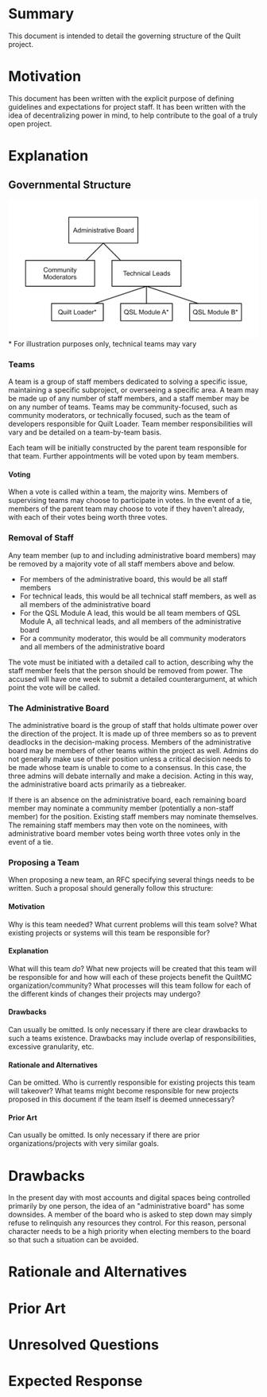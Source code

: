 # Summary
This document is intended to detail the governing structure of the Quilt project.

# Motivation
This document has been written with the explicit purpose of defining guidelines and expectations for project staff. It has been written with the idea of decentralizing power in mind, to help contribute to the goal of a truly open project.

# Explanation

## Governmental Structure
![Government Structure](government-structure.png)
\* For illustration purposes only, technical teams may vary

### Teams
A team is a group of staff members dedicated to solving a specific issue, maintaining a specific subproject, or overseeing a specific area. A team may be made up of any number of staff members, and a staff member may be on any number of teams. Teams may be community-focused, such as community moderators, or technically focused, such as the team of developers responsible for Quilt Loader. Team member responsibilities will vary and be detailed on a team-by-team basis.

Each team will be initially constructed by the parent team responsible for that team. Further appointments will be voted upon by team members.

#### Voting
When a vote is called within a team, the majority wins. Members of supervising teams may choose to participate in votes. In the event of a tie, members of the parent team may choose to vote if they haven't already, with each of their votes being worth three votes.

### Removal of Staff
Any team member (up to and including administrative board members) may be removed by a majority vote of all staff members above and below.
 * For members of the administrative board, this would be all staff members
 * For technical leads, this would be all technical staff members, as well as all members of the administrative board
 * For the QSL Module A lead, this would be all team members of QSL Module A, all technical leads, and all members of the administrative board
 * For a community moderator, this would be all community moderators and all members of the administrative board

The vote must be initiated with a detailed call to action, describing why the staff member feels that the person should be removed from power. The accused will have one week to submit a detailed counterargument, at which point the vote will be called.

### The Administrative Board
The administrative board is the group of staff that holds ultimate power over the direction of the project. It is made up of three members so as to prevent deadlocks in the decision-making process. Members of the administrative board may be members of other teams within the project as well. Admins do not generally make use of their position unless a critical decision needs to be made whose team is unable to come to a consensus. In this case, the three admins will debate internally and make a decision. Acting in this way, the administrative board acts primarily as a tiebreaker.

If there is an absence on the administrative board, each remaining board member may nominate a community member (potentially a non-staff member) for the position. Existing staff members may nominate themselves. The remaining staff members may then vote on the nominees, with administrative board member votes being worth three votes only in the event of a tie.

### Proposing a Team
When proposing a new team, an RFC specifying several things needs to be written. Such a proposal should generally follow this structure:

#### Motivation
Why is this team needed? What current problems will this team solve? What existing projects or systems will this team be responsible for?

#### Explanation
What will this team *do*? What new projects will be created that this team will be responsible for and how will each of these projects benefit the QuiltMC organization/community? What processes will this team follow for each of the different kinds of changes their projects may undergo?

#### Drawbacks
Can usually be omitted. Is only necessary if there are clear drawbacks to such a teams existence. Drawbacks may include overlap of responsibilities, excessive granularity, etc.

#### Rationale and Alternatives
Can be omitted. Who is currently responsible for existing projects this team will takeover? What teams might become responsible for new projects proposed in this document if the team itself is deemed unnecessary?

#### Prior Art
Can usually be omitted. Is only necessary if there are prior organizations/projects with very similar goals.

# Drawbacks
In the present day with most accounts and digital spaces being controlled primarily by one person, the idea of an "administrative board" has some downsides. A member of the board who is asked to step down may simply refuse to relinquish any resources they control. For this reason, personal character needs to be a high priority when electing members to the board so that such a situation can be avoided.

# Rationale and Alternatives


# Prior Art

# Unresolved Questions

# Expected Response